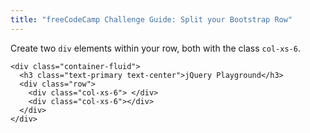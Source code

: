 ```yaml
---
title: "freeCodeCamp Challenge Guide: Split your Bootstrap Row"
---
```


Create two `div` elements within your row, both with the class `col-xs-6`.

    <div class="container-fluid">
      <h3 class="text-primary text-center">jQuery Playground</h3>
      <div class="row">
        <div class="col-xs-6"> </div>
        <div class="col-xs-6"></div>
      </div>
    </div>
